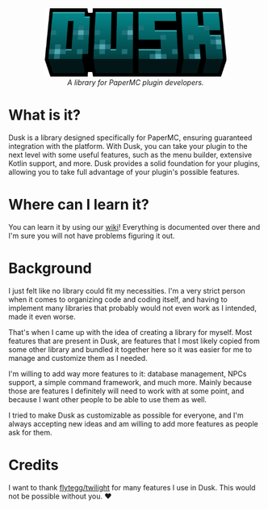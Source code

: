 <div align="center">
  <img src="/assets/dusk_logo.png" width=360> <br>
  <i>A library for PaperMC plugin developers.</i>
</div>

# What is it?

Dusk is a library designed specifically for PaperMC, ensuring guaranteed integration with the platform. With Dusk, you can take your plugin to the next level with some useful features, such as the menu builder, extensive Kotlin support, and more. Dusk provides a solid foundation for your plugins, allowing you to take full advantage of your plugin's possible features.

# Where can I learn it?

You can learn it by using our [wiki](https://dusk.akkih.com/)! Everything is documented over there and I'm sure you will not have problems figuring it out.

# Background
I just felt like no library could fit my necessities. I'm a very strict person when it comes to organizing code and coding itself, and having to implement many libraries that probably would not even work as I intended, made it even worse.

That's when I came up with the idea of creating a library for myself. Most features that are present in Dusk, are features that I most likely copied from some other library and bundled it together here so it was easier for me to manage and customize them as I needed.

I'm willing to add way more features to it: database management, NPCs support, a simple command framework, and much more. Mainly because those are features I definitely will need to work with at some point, and because I want other people to be able to use them as well.

I tried to make Dusk as customizable as possible for everyone, and I'm always accepting new ideas and am willing to add more features as people ask for them.

# Credits

I want to thank [flytegg/twilight](https://github.com/flytegg/twilight) for many features I use in Dusk. This would not be possible without you. :heart:
